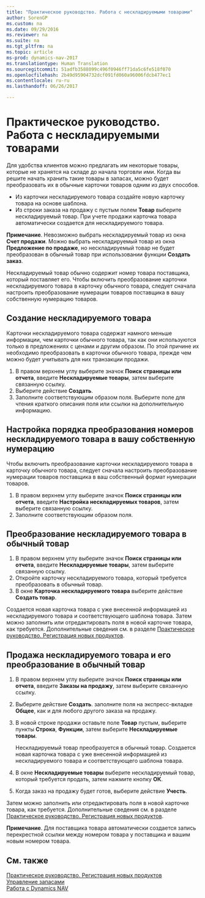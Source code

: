 ```yaml
---
title: "Практическое руководство. Работа с нескладируемыми товарами"
author: SorenGP
ms.custom: na
ms.date: 09/29/2016
ms.reviewer: na
ms.suite: na
ms.tgt_pltfrm: na
ms.topic: article
ms-prod: dynamics-nav-2017
ms.translationtype: Human Translation
ms.sourcegitcommit: 51adfb3588099c496f0946ff71da5c6fe518f070
ms.openlocfilehash: 2b49d95904732dcf091fd060a96006fdcb477ec1
ms.contentlocale: ru-ru
ms.lasthandoff: 06/26/2017

---
```


# <a name="how-to-work-with-nonstock-items"></a>Практическое руководство. Работа с нескладируемыми товарами
Для удобства клиентов можно предлагать им некоторые товары, которые не хранятся на складе до начала торговли ими. Когда вы решите начать хранить такие товары в запасах, можно будет преобразовать их в обычные карточки товаров одним из двух способов.

- Из карточки нескладируемого товара создайте новую карточку товара на основе шаблона.
- Из строки заказа на продажу с пустым полем **Товар** выберите нескладируемый товар. При учете продажи карточка товара автоматически создается для нескладируемого товара.

**Примечание**. Невозможно выбрать нескладируемый товар из окна **Счет продажи**. Можно выбрать нескладируемый товар из окна **Предложение по продаже**, но нескладируемый товар не будет преобразован в обычный товар при использовании функции **Создать заказ**.

Нескладируемый товар обычно содержит номер товара поставщика, который поставляет его. Чтобы включить преобразование карточки нескладируемого товара в карточку обычного товара, следует сначала настроить преобразование нумерации товаров поставщика в вашу собственную нумерацию товаров.   

## <a name="to-create-a-nonstock-item"></a>Создание нескладируемого товара
Карточки нескладируемого товара содержат намного меньше информации, чем карточки обычного товара, так как они используются только в предложениях с ценами и другим образом. По этой причине их необходимо преобразовать в карточки обычного товара, прежде чем можно будет учитывать для них транзакции продажи.

1. В правом верхнем углу выберите значок **Поиск страницы или отчета**, введите **Нескладируемые товары**, затем выберите связанную ссылку.
2. Выберите действие **Создать**.
2. Заполните соответствующим образом поля. Выберите поле для чтения краткого описания поля или ссылки на дополнительную информацию.

## <a name="to-set-up-how-nonstock-item-numbers-are-converted-to-your-own-numbering"></a>Настройка порядка преобразования номеров нескладируемого товара в вашу собственную нумерацию  
Чтобы включить преобразование карточки нескладируемого товара в карточку обычного товара, следует сначала настроить преобразование нумерации товаров поставщика в ваш собственный формат нумерации товаров.

1. В правом верхнем углу выберите значок **Поиск страницы или отчета**, введите **Настройка нескладируемых товаров**, затем выберите связанную ссылку.
2. Заполните соответствующим образом поля.

## <a name="to-convert-a-nonstock-item-to-a-normal-item"></a>Преобразование нескладируемого товара в обычный товар
1. В правом верхнем углу выберите значок **Поиск страницы или отчета**, введите **Нескладируемые товары**, затем выберите связанную ссылку.
2. Откройте карточку нескладируемого товара, который требуется преобразовать в обычный товар.
3. В окне **Карточка нескладируемого товара** выберите действие **Создать товар**.

Создается новая карточка товара с уже внесенной информацией из нескладируемого товара и соответствующего шаблона товара. Затем можно заполнить или отредактировать поля в новой карточке товара, как требуется. Дополнительные сведения см. в разделе [Практическое руководство. Регистрация новых продуктов](inventory-how-register-new-products.md).

## <a name="to-sell-a-nonstock-item-and-convert-it-to-a-normal-item"></a>Продажа нескладируемого товара и его преобразование в обычный товар
1. В правом верхнем углу выберите значок **Поиск страницы или отчета**, введите **Заказы на продажу**, затем выберите связанную ссылку.
2. Выберите действие **Создать**. заполните поля на экспресс-вкладке **Общее**, как и для любого другого заказа на продажу.
3. В новой строке продажи оставьте поле **Товар** пустым, выберите пункты **Строка**, **Функции**, затем выберите **Нескладируемые товары**.

    Нескладируемый товар преобразуется в обычный товар. Создается новая карточка товара с уже внесенной информацией из нескладируемого товара и соответствующего шаблона товара.
4. В окне **Нескладируемые товары** выберите нескладируемый товар, который требуется продать, затем нажмите кнопку **ОК**.
5. Когда заказ на продажу будет готов, выберите действие **Учесть**.

Затем можно заполнить или отредактировать поля в новой карточке товара, как требуется. Дополнительные сведения см. в разделе [Практическое руководство. Регистрация новых продуктов](inventory-how-register-new-products.md).

**Примечание**. Для поставщика товара автоматически создается запись перекрестной ссылки между номером товара у поставщика и вашим новым номером товара.

## <a name="see-also"></a>См. также
[Практическое руководство. Регистрация новых продуктов](inventory-how-register-new-products.md)  
[Управление запасами](inventory-manage-inventory.md)  
[Работа с Dynamics NAV](ui-work-product.md)

